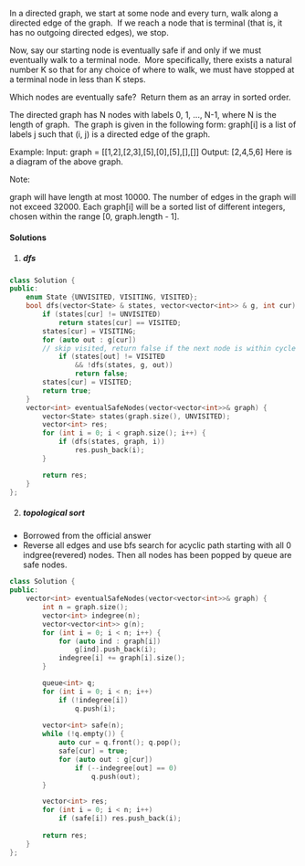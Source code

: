 In a directed graph, we start at some node and every turn, walk along a directed edge of the graph.  If we reach a node that is terminal (that is, it has no outgoing directed edges), we stop.

Now, say our starting node is eventually safe if and only if we must eventually walk to a terminal node.  More specifically, there exists a natural number K so that for any choice of where to walk, we must have stopped at a terminal node in less than K steps.

Which nodes are eventually safe?  Return them as an array in sorted order.

The directed graph has N nodes with labels 0, 1, ..., N-1, where N is the length of graph.  The graph is given in the following form: graph[i] is a list of labels j such that (i, j) is a directed edge of the graph.

Example:
Input: graph = [[1,2],[2,3],[5],[0],[5],[],[]]
Output: [2,4,5,6]
Here is a diagram of the above graph.



Note:

graph will have length at most 10000.
The number of edges in the graph will not exceed 32000.
Each graph[i] will be a sorted list of different integers, chosen within the range [0, graph.length - 1].

#### Solutions


1. ##### dfs


```c++
class Solution {
public:
    enum State {UNVISITED, VISITING, VISITED};
    bool dfs(vector<State> & states, vector<vector<int>> & g, int cur) {
        if (states[cur] != UNVISITED)
            return states[cur] == VISITED;
        states[cur] = VISITING;
        for (auto out : g[cur])
        // skip visited, return false if the next node is within cycle
            if (states[out] != VISITED 
                && !dfs(states, g, out))
                return false;
        states[cur] = VISITED;
        return true;
    }
    vector<int> eventualSafeNodes(vector<vector<int>>& graph) {
        vector<State> states(graph.size(), UNVISITED);
        vector<int> res;
        for (int i = 0; i < graph.size(); i++) {
            if (dfs(states, graph, i))
                res.push_back(i);
        }

        return res;
    }
};
```

2. ##### topological sort

- Borrowed from the official answer
- Reverse all edges and use bfs search for acyclic path starting with all 0 indgree(revered) nodes. Then all nodes has been popped by queue are safe nodes.

```c++
class Solution {
public:
    vector<int> eventualSafeNodes(vector<vector<int>>& graph) {
        int n = graph.size();
        vector<int> indegree(n);
        vector<vector<int>> g(n);
        for (int i = 0; i < n; i++) {
            for (auto ind : graph[i])
                g[ind].push_back(i);
            indegree[i] += graph[i].size();
        }

        queue<int> q;
        for (int i = 0; i < n; i++)
            if (!indegree[i])
                q.push(i);
        
        vector<int> safe(n);
        while (!q.empty()) {
            auto cur = q.front(); q.pop();
            safe[cur] = true;
            for (auto out : g[cur])
                if (--indegree[out] == 0)
                    q.push(out);
        }

        vector<int> res;
        for (int i = 0; i < n; i++)
            if (safe[i]) res.push_back(i);
        
        return res;
    }
};
```
